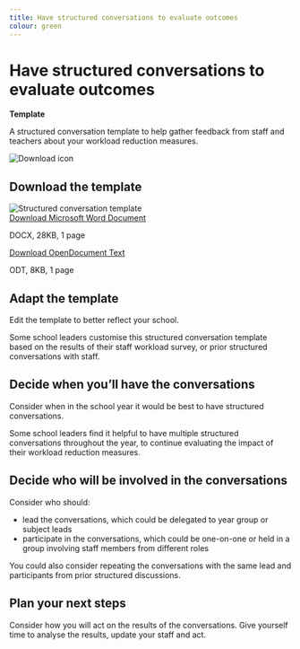 ```yaml
---
title: Have structured conversations to evaluate outcomes
colour: green
---
```


# Have structured conversations to evaluate outcomes

<strong class="govuk-tag">Template</strong>

A structured conversation template to help gather feedback from staff and teachers about your workload reduction measures.

<div class="govuk-grid-row dfe-width-container govuk-!-padding-bottom-6">
  <div class="govuk-grid-column-full">
    <div class="info-box">
      <div class="info-box__corner">
        <img src="/assets/images/download-icon.svg" alt="Download icon">
      </div>
      <h2 class="govuk-heading-m">
        Download the template
      </h2>
      <div class="govuk-grid-row info-box__download-content">
        <div class="govuk-grid-column-one-half">
          <img src="/assets/images/evaluate--structured-conversation-template.jpg" alt="Structured conversation template" class="dfe-file-preview-image">
        </div>
        <div class="govuk-grid-column-one-half">
          <a class="govuk-body" href="<%= @base_url %>/assets/files/Evaluate structured conversation template.docx">
            Download Microsoft Word Document
          </a>
          <p>
            DOCX, 28KB, 1 page
          </p>
          <a class="govuk-body" href="<%= @base_url %>/assets/files/Evaluate structured conversation template.odt">
            Download OpenDocument Text
          </a>
          <p>
            ODT, 8KB, 1 page
          </p>
        </div>
      </div>
    </div>
  </div>
</div>

## Adapt the template

Edit the template to better reflect your school.

Some school leaders customise this structured conversation template based on the results of their staff workload survey,
or prior structured conversations with staff.

## Decide when you’ll have the conversations

Consider when in the school year it would be best to have structured conversations.

Some school leaders find it helpful to have multiple structured conversations throughout the year, to continue evaluating
the impact of their workload reduction measures.

## Decide who will be involved in the conversations

Consider who should:

- lead the conversations, which could be delegated to year group or subject leads
- participate in the conversations, which could be one-on-one or held in a group involving staff members from different roles

You could also consider repeating the conversations with the same lead and participants from prior structured discussions.

## Plan your next steps

Consider how you will act on the results of the conversations. Give yourself time to analyse the results, update your staff
and act.
